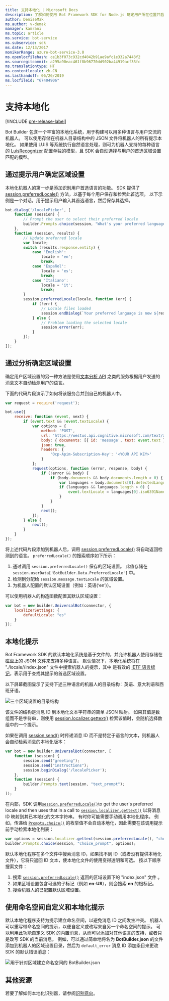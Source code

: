 ```yaml
---
title: 支持本地化 | Microsoft Docs
description: 了解如何使用 Bot Framework SDK for Node.js 确定用户所在位置并启用本地化功能。
author: DeniseMak
ms.author: v-demak
manager: kamrani
ms.topic: article
ms.service: bot-service
ms.subservice: sdk
ms.date: 12/13/2017
monikerRange: azure-bot-service-3.0
ms.openlocfilehash: ce1b3f073c932cd4042b91ae9afc1e332a7443f2
ms.sourcegitcommit: a295a90eac461f8b96770dd902ba44919acf33fc
ms.translationtype: HT
ms.contentlocale: zh-CN
ms.lasthandoff: 06/26/2019
ms.locfileid: "67404906"
---
```

# <a name="support-localization"></a>支持本地化

[!INCLUDE [pre-release-label](../includes/pre-release-label-v3.md)]

Bot Builder 包含一个丰富的本地化系统，用于构建可以用多种语言与用户交流的机器人。 可以使用存储在机器人目录结构中的 JSON 文件将机器人的所有提示本地化。 如果使用 LUIS 等系统执行自然语言处理，则可为机器人支持的每种语言的 [LuisRecognizer][LUISRecognizer] 配置单独的模型，且 SDK 会自动选择与用户的首选区域设置匹配的模型。

## <a name="determine-the-locale-by-prompting-the-user"></a>通过提示用户确定区域设置
本地化机器人的第一步是添加识别用户首选语言的功能。 SDK 提供了 [session.preferredLocale()][preferredLocal] 方法，以基于每个用户保存和检索此首选项。 以下示例是一个对话，用于提示用户输入其首选语言，然后保存其选择。

``` javascript
bot.dialog('/localePicker', [
    function (session) {
        // Prompt the user to select their preferred locale
        builder.Prompts.choice(session, "What's your preferred language?", 'English|Español|Italiano');
    },
    function (session, results) {
        // Update preferred locale
        var locale;
        switch (results.response.entity) {
            case 'English':
                locale = 'en';
                break;
            case 'Español':
                locale = 'es';
                break;
            case 'Italiano':
                locale = 'it';
                break;
        }
        session.preferredLocale(locale, function (err) {
            if (!err) {
                // Locale files loaded
                session.endDialog(`Your preferred language is now ${results.response.entity}`);
            } else {
                // Problem loading the selected locale
                session.error(err);
            }
        });
    }
]);
```

## <a name="determine-the-locale-by-using-analytics"></a>通过分析确定区域设置
确定用户区域设置的另一种方法是使用[文本分析 API](/azure/cognitive-services/cognitive-services-text-analytics-quick-start) 之类的服务根据用户发送的消息文本自动检测用户的语言。

下面的代码片段演示了如何将该服务合并到自己的机器人中。
``` javascript
var request = require('request');

bot.use({
    receive: function (event, next) {
        if (event.text && !event.textLocale) {
            var options = {
                method: 'POST',
                url: 'https://westus.api.cognitive.microsoft.com/text/analytics/v2.0/languages?numberOfLanguagesToDetect=1',
                body: { documents: [{ id: 'message', text: event.text }]},
                json: true,
                headers: {
                    'Ocp-Apim-Subscription-Key': '<YOUR API KEY>'
                }
            };
            request(options, function (error, response, body) {
                if (!error && body) {
                    if (body.documents && body.documents.length > 0) {
                        var languages = body.documents[0].detectedLanguages;
                        if (languages && languages.length > 0) {
                            event.textLocale = languages[0].iso6391Name;
                        }
                    }
                }
                next();
            });
        } else {
            next();
        }
    }
});
```

将上述代码片段添加到机器人后，调用 [session.preferredLocale()][preferredLocal] 将自动返回检测到的语言。 `preferredLocale()` 的搜索顺序如下所示：
1. 通过调用 `session.preferredLocale()` 保存的区域设置。 此值存储在 `session.userData['BotBuilder.Data.PreferredLocale']` 中。
2. 检测到分配给 `session.message.textLocale` 的区域设置。
3. 为机器人配置的默认区域设置（例如：英语(‘en’)）。

可以使用机器人的构造函数配置其默认区域设置：

```javascript
var bot = new builder.UniversalBot(connector, {
    localizerSettings: { 
        defaultLocale: "es" 
    }
});
```

## <a name="localize-prompts"></a>本地化提示
Bot Framework SDK 的默认本地化系统是基于文件的，并允许机器人使用存储在磁盘上的 JSON 文件来支持多种语言。  默认情况下，本地化系统将在 "./locale/<IETF TAG>/index.json" 文件中搜索机器人的提示，其中 <IETF TAG> 是有效的 [IETF 语言标记][IEFT]，表示用于查找其提示的首选区域设置。 

以下屏幕截图显示了支持下述三种语言的机器人的目录结构：英语、意大利语和西班牙语。

![三个区域设置的目录结构](../media/locale-dir.png)

该文件的结构是消息 ID 到本地化文本字符串的简单 JSON 映射。 如果其值是数组而不是字符串，则使用 [session.localizer.gettext()][GetText] 检索该值时，会随机选择数组中的一个提示。 

如果在调用 [session.send()](http://docs.botframework.com/node/builder/chat-reference/classes/_botbuilder_d_.session#send) 时传递消息 ID 而不是特定于语言的文本，则机器人会自动检索消息的本地化版本：

```javascript
var bot = new builder.UniversalBot(connector, [
    function (session) {
        session.send("greeting");
        session.send("instructions");
        session.beginDialog('/localePicker');
    },
    function (session) {
        builder.Prompts.text(session, "text_prompt");
    }
]);
```

在内部，SDK 调用[`session.preferredLocale()`][preferredLocale]to get the user's preferred locale and then uses that in a call to [`session.localizer.gettext()`][GetText] 以将消息 ID 映射到其已本地化的文本字符串。  有时你可能需要手动调用本地化程序。 例如，传递给 [`Prompts.choice()`][promptsChoice] 的枚举值不会自动本地化，因此需要在该调用提示前手动检索本地化列表：

```javascript
var options = session.localizer.gettext(session.preferredLocale(), "choice_options");
builder.Prompts.choice(session, "choice_prompt", options);
```

默认本地化程序在多个文件中搜索消息 ID，如果找不到 ID（或者没有提供本地化文件），它将只返回 ID 文本，使本地化文件的使用变得透明和可选。  按以下顺序搜索文件：

1. 搜索 [`session.preferredLocale()`][preferredLocale] 返回的区域设置下的 "index.json" 文件  。
2. 如果区域设置包含可选的子标记（例如 **en-US**），则会搜索 **en** 的根标记。
3. 搜索机器人的已配置默认区域设置。

## <a name="use-namespaces-to-customize-and-localize-prompts"></a>使用命名空间自定义和本地化提示
默认本地化程序支持为提示建立命名空间，以避免消息 ID 之间发生冲突。  机器人可以重写带命名空间的提示，以便自定义或改写来自另一个命名空间的提示。  可以利用此功能自定义 SDK 的内置消息，从而可以添加对其他语言的支持，或者只是改写 SDK 的当前消息。  例如，可以通过简单地将名为 **BotBuilder.json** 的文件添加到机器人的区域设置目录，然后为 `default_error` 消息 ID 添加条目来更改 SDK 的默认错误消息：

![用于针对区域建立命名空间的 BotBuilder.json](../media/locale-namespacing.png)


## <a name="additional-resources"></a>其他资源

若要了解如何本地化识别器，请参阅[识别意向](bot-builder-nodejs-recognize-intent-messages.md)。


[LUIS]: https://www.luis.ai/
[IMessage]: http://docs.botframework.com/node/builder/chat-reference/interfaces/_botbuilder_d_.imessage
[IntentRecognizerSetOptions]: https://docs.botframework.com/node/builder/chat-reference/interfaces/_botbuilder_d_.iintentrecognizersetoptions.html
[LUISRecognizer]: https://docs.botframework.com/node/builder/chat-reference/classes/_botbuilder_d_.luisrecognizer
[LUISSample]: https://aka.ms/v3-js-luisSample
[DisambiguationSample]: https://aka.ms/v3-js-onDisambiguateRoute
[preferredLocal]: https://docs.botframework.com/node/builder/chat-reference/classes/_botbuilder_d_.session#preferredlocale
[preferredLocale]: https://docs.botframework.com/node/builder/chat-reference/classes/_botbuilder_d_.session#preferredlocale
[promptsChoice]: https://docs.botframework.com/node/builder/chat-reference/interfaces/_botbuilder_d_.__global.iprompts.html#choice
[GetText]: https://docs.botframework.com/node/builder/chat-reference/interfaces/_botbuilder_d_.ilocalizer.html#gettext
[IEFT]: https://en.wikipedia.org/wiki/IETF_language_tag

